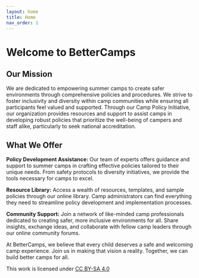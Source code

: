 ```yaml
---
layout: home
title: Home
nav_order: 1
---
```


# **Welcome to BetterCamps**  
  
## Our Mission
We are dedicated to empowering summer camps to create safer environments through comprehensive policies and procedures. We strive to foster inclusivity and diversity within camp communities while ensuring all participants feel valued and supported. Through our Camp Policy Initiative, our organization provides resources and support to assist camps in developing robust policies that prioritize the well-being of campers and staff alike, particularly to seek national accreditation.  

## What We Offer  
**Policy Development Assistance:** Our team of experts offers guidance and support to summer camps in crafting effective policies tailored to their unique needs. From safety protocols to diversity initiatives, we provide the tools necessary for camps to excel.  

**Resource Library:** Access a wealth of resources, templates, and sample policies through our online library. Camp administrators can find everything they need to streamline policy development and implementation processes.  

**Community Support:** Join a network of like-minded camp professionals dedicated to creating safer, more inclusive environments for all. Share insights, exchange ideas, and collaborate with fellow camp leaders through our online community forums.  

At BetterCamps, we believe that every child deserves a safe and welcoming camp experience. Join us in making that vision a reality. Together, we can build better camps for all. 

This work is licensed under [CC BY-SA 4.0](http://creativecommons.org/licenses/by-sa/4.0/)

